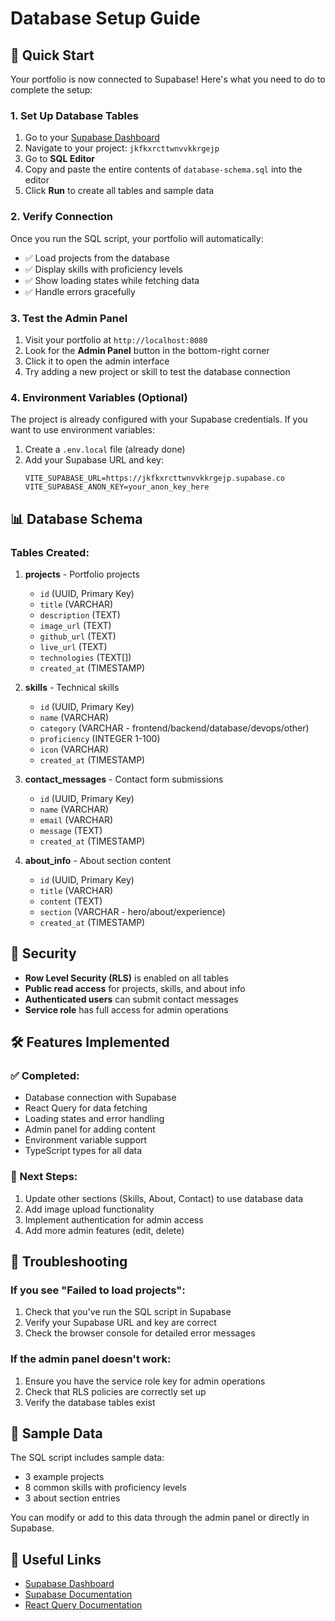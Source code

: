 # Database Setup Guide

## 🚀 Quick Start

Your portfolio is now connected to Supabase! Here's what you need to do to complete the setup:

### 1. Set Up Database Tables

1. Go to your [Supabase Dashboard](https://supabase.com/dashboard)
2. Navigate to your project: `jkfkxrcttwnvvkkrgejp`
3. Go to **SQL Editor**
4. Copy and paste the entire contents of `database-schema.sql` into the editor
5. Click **Run** to create all tables and sample data

### 2. Verify Connection

Once you run the SQL script, your portfolio will automatically:
- ✅ Load projects from the database
- ✅ Display skills with proficiency levels
- ✅ Show loading states while fetching data
- ✅ Handle errors gracefully

### 3. Test the Admin Panel

1. Visit your portfolio at `http://localhost:8080`
2. Look for the **Admin Panel** button in the bottom-right corner
3. Click it to open the admin interface
4. Try adding a new project or skill to test the database connection

### 4. Environment Variables (Optional)

The project is already configured with your Supabase credentials. If you want to use environment variables:

1. Create a `.env.local` file (already done)
2. Add your Supabase URL and key:
   ```
   VITE_SUPABASE_URL=https://jkfkxrcttwnvvkkrgejp.supabase.co
   VITE_SUPABASE_ANON_KEY=your_anon_key_here
   ```

## 📊 Database Schema

### Tables Created:

1. **projects** - Portfolio projects
   - `id` (UUID, Primary Key)
   - `title` (VARCHAR)
   - `description` (TEXT)
   - `image_url` (TEXT)
   - `github_url` (TEXT)
   - `live_url` (TEXT)
   - `technologies` (TEXT[])
   - `created_at` (TIMESTAMP)

2. **skills** - Technical skills
   - `id` (UUID, Primary Key)
   - `name` (VARCHAR)
   - `category` (VARCHAR - frontend/backend/database/devops/other)
   - `proficiency` (INTEGER 1-100)
   - `icon` (VARCHAR)
   - `created_at` (TIMESTAMP)

3. **contact_messages** - Contact form submissions
   - `id` (UUID, Primary Key)
   - `name` (VARCHAR)
   - `email` (VARCHAR)
   - `message` (TEXT)
   - `created_at` (TIMESTAMP)

4. **about_info** - About section content
   - `id` (UUID, Primary Key)
   - `title` (VARCHAR)
   - `content` (TEXT)
   - `section` (VARCHAR - hero/about/experience)
   - `created_at` (TIMESTAMP)

## 🔐 Security

- **Row Level Security (RLS)** is enabled on all tables
- **Public read access** for projects, skills, and about info
- **Authenticated users** can submit contact messages
- **Service role** has full access for admin operations

## 🛠️ Features Implemented

### ✅ Completed:
- Database connection with Supabase
- React Query for data fetching
- Loading states and error handling
- Admin panel for adding content
- Environment variable support
- TypeScript types for all data

### 🔄 Next Steps:
1. Update other sections (Skills, About, Contact) to use database data
2. Add image upload functionality
3. Implement authentication for admin access
4. Add more admin features (edit, delete)

## 🐛 Troubleshooting

### If you see "Failed to load projects":
1. Check that you've run the SQL script in Supabase
2. Verify your Supabase URL and key are correct
3. Check the browser console for detailed error messages

### If the admin panel doesn't work:
1. Ensure you have the service role key for admin operations
2. Check that RLS policies are correctly set up
3. Verify the database tables exist

## 📝 Sample Data

The SQL script includes sample data:
- 3 example projects
- 8 common skills with proficiency levels
- 3 about section entries

You can modify or add to this data through the admin panel or directly in Supabase.

## 🔗 Useful Links

- [Supabase Dashboard](https://supabase.com/dashboard)
- [Supabase Documentation](https://supabase.com/docs)
- [React Query Documentation](https://tanstack.com/query/latest) 